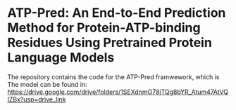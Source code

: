 # ATP-Pred: An End-to-End Prediction Method for Protein-ATP-binding Residues Using Pretrained Protein Language Models

The repository contains the code for the ATP-Pred framwework, which is 
The model can be found in: https://drive.google.com/drive/folders/1SEXdnmO78jTQg8bYR_Atum47AtVQIZBx?usp=drive_link
